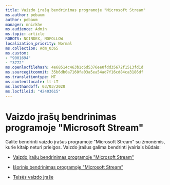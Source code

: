 ```yaml
---
title: Vaizdo įrašų bendrinimas programoje "Microsoft Stream"
ms.author: pebaum
author: pebaum
manager: mnirkhe
ms.audience: Admin
ms.topic: article
ROBOTS: NOINDEX, NOFOLLOW
localization_priority: Normal
ms.collection: Adm_O365
ms.custom:
- "9001694"
- "3772"
ms.openlocfilehash: 4e68514c463b1c6d5376ee0fdd35672f1513fd1d
ms.sourcegitcommit: 35b6db0a7160fa03a5ea54ad7f16cd84ca3186df
ms.translationtype: MT
ms.contentlocale: lt-LT
ms.lasthandoff: 03/03/2020
ms.locfileid: "42403615"
---
```

# <a name="share-your-videos-in-microsoft-stream"></a>Vaizdo įrašų bendrinimas programoje "Microsoft Stream"

Galite bendrinti vaizdo įrašus programoje "Microsoft Stream" su žmonėmis, kurie kitaip neturi prieigos. Vaizdo įrašus galima bendrinti įvairiais būdais: 

- [Vaizdo įrašų bendrinimas programoje "Microsoft Stream"](https://docs.microsoft.com/stream/portal-share-video)

- [Išorinis bendrinimas programoje "Microsoft Stream"](https://docs.microsoft.com/stream/portal-share-video#external-sharing)

- [Teisės vaizdo įraše](https://docs.microsoft.com/stream/portal-share-video#permissions-on-your-video)